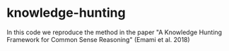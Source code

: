 # knowledge-hunting
In this code we reproduce the method in the paper "A Knowledge Hunting Framework for Common Sense Reasoning" (Emami et al. 2018)
